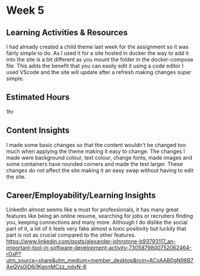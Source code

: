 # Week 5
## Learning Activities & Resources
I had already created a child theme last week for the assignment so it was fairly simple to do. As I used it for a site hosted in docker the way to add it into the site is a bit different as you mount the folder in the docker-compose file. This adds the benefit that you can easily edit it using a code editor I used VScode and the site will update after a refresh making changes super simple.
## Estimated Hours
1hr
## Content Insights
I made some basic changes so that the content wouldn't be changed too much when applying the theme making it easy to change. The changes I made were background colour, text colour, change fonts, made images and some containers have rounded corners and made the text larger. These changes do not affect the site making it an easy swap without having to edit the site. 
## Career/Employability/Learning Insights
LinkedIn almost seems like a must for professionals, it has many great features like being an online resume, searching for jobs or recruiters finding you, keeping connections and many more. Although I do dislike the social part of it, a lot of it feels very fake almost a toxic positivity but luckily that part is not as crucial compared to the other features. 
<br>https://www.linkedin.com/posts/alexander-johnstone-b93793117_an-important-tool-in-software-development-activity-7305879800752062464-rOxP?utm_source=share&utm_medium=member_desktop&rcm=ACoAAB0gN98B7AeQVs0iD6i1KgonMCzz_ndvN-8
